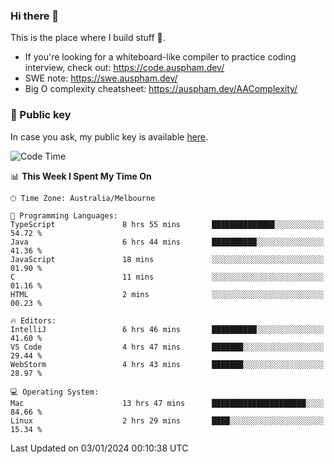 ### Hi there 👋

This is the place where I build stuff 👀. 

- If you're looking for a whiteboard-like compiler to practice coding interview, check out: https://code.auspham.dev/
- SWE note: https://swe.auspham.dev/
- Big O complexity cheatsheet: https://auspham.dev/AAComplexity/

### 🔑 Public key

In case you ask, my public key is available [here](https://public.auspham.dev/).

<!--START_SECTION:waka-->
![Code Time](http://img.shields.io/badge/Code%20Time-1%2C173%20hrs%202%20mins-blue)

📊 **This Week I Spent My Time On** 

```text
🕑︎ Time Zone: Australia/Melbourne

💬 Programming Languages: 
TypeScript               8 hrs 55 mins       ██████████████░░░░░░░░░░░   54.72 % 
Java                     6 hrs 44 mins       ██████████░░░░░░░░░░░░░░░   41.36 % 
JavaScript               18 mins             ░░░░░░░░░░░░░░░░░░░░░░░░░   01.90 % 
C                        11 mins             ░░░░░░░░░░░░░░░░░░░░░░░░░   01.16 % 
HTML                     2 mins              ░░░░░░░░░░░░░░░░░░░░░░░░░   00.23 % 

🔥 Editors: 
IntelliJ                 6 hrs 46 mins       ██████████░░░░░░░░░░░░░░░   41.60 % 
VS Code                  4 hrs 47 mins       ███████░░░░░░░░░░░░░░░░░░   29.44 % 
WebStorm                 4 hrs 43 mins       ███████░░░░░░░░░░░░░░░░░░   28.97 % 

💻 Operating System: 
Mac                      13 hrs 47 mins      █████████████████████░░░░   84.66 % 
Linux                    2 hrs 29 mins       ████░░░░░░░░░░░░░░░░░░░░░   15.34 % 
```


 Last Updated on 03/01/2024 00:10:38 UTC
<!--END_SECTION:waka-->

<!--
**rockmanvnx6/rockmanvnx6** is a ✨ _special_ ✨ repository because its `README.md` (this file) appears on your GitHub profile.

Here are some ideas to get you started:

- 🔭 I’m currently working on ...
- 🌱 I’m currently learning ...
- 👯 I’m looking to collaborate on ...
- 🤔 I’m looking for help with ...
- 💬 Ask me about ...
- 📫 How to reach me: ...
- 😄 Pronouns: ...
- ⚡ Fun fact: ...
-->
